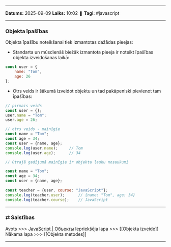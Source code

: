 ___

**Datums:** 2025-09-09
**Laiks:** 10:02
❚ **Tagi:** #javascript 

---
### Objekta īpašības

Objekta īpašību noteikšanai tiek izmantotas dažādas pieejas:

- Standarta un mūsdienāš biežāk izmantota pieeja ir noteikt īpašības objekta izveidošanas laikā:

```js
const user = {
    name: "Tom",
    age: 26
};
```

- Otrs veids ir šākumā izveidot objektu un tad pakāpeniski pievienot tam īpašības:

```js
// pirmais veids
const user = {};
user.name = "Tom";
user.age = 26;

// otrs veids - mainīgie
const name = "Tom";
const age = 34;
const user = {name, age};
console.log(user.name);     // Tom
console.log(user.age);      // 34

// Otrajā gadījumā mainīgie ir objekta lauku nosaukumi

const name = "Tom";
const age = 34;
const user = {name, age};
 
const teacher = {user, course: "JavaScript"};
console.log(teacher.user);      // {name: "Tom", age: 34}
console.log(teacher.course);    // JavaScript
```

---
### ⇄ Saistības

Avots >>> [JavaScript \| Объекты](https://metanit.com/web/javascript/4.1.php)
Iepriekšēja lapa >>> [[Objekta izveide]]
Nākama lapa >>> [[Objekta metodes]]

---